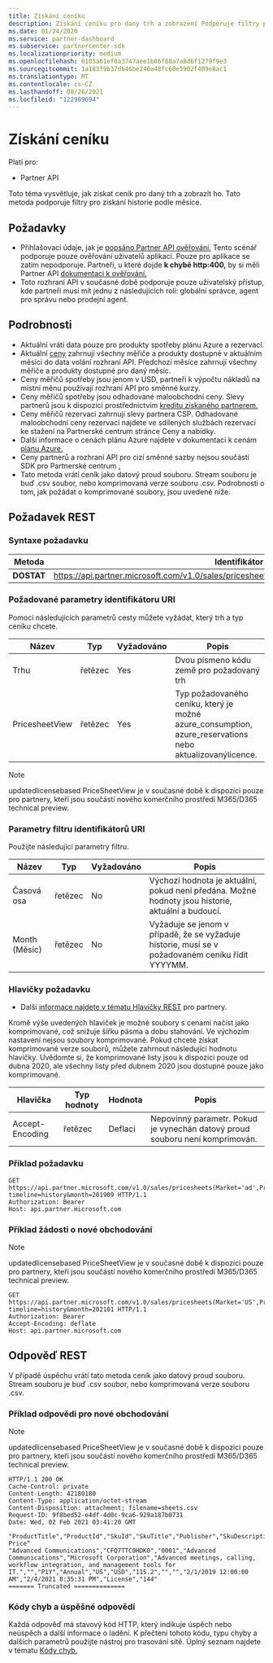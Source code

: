 ```yaml
---
title: Získání ceníku
description: Získání ceníku pro daný trh a zobrazení Podporuje filtry pro získání historie podle měsíce.
ms.date: 01/24/2020
ms.service: partner-dashboard
ms.subservice: partnercenter-sdk
ms.localizationpriority: medium
ms.openlocfilehash: 0185a61ef0a3747aee1b06f88a7a8d6f1279f9e3
ms.sourcegitcommit: 1a183f9b37d646be240a48fc60e5902f409e8ac1
ms.translationtype: MT
ms.contentlocale: cs-CZ
ms.lasthandoff: 08/26/2021
ms.locfileid: "122989694"
---
```

# <a name="get-a-price-sheet"></a>Získání ceníku

Platí pro:

- Partner API

Toto téma vysvětluje, jak získat ceník pro daný trh a zobrazit ho. Tato metoda podporuje filtry pro získání historie podle měsíce.

## <a name="prerequisites"></a>Požadavky

- Přihlašovací údaje, jak je [popsáno Partner API ověřování.](api-authentication.md) Tento scénář podporuje pouze ověřování uživatelů aplikací. Pouze pro aplikace se zatím nepodporuje. Partneři, u které dojde **k chybě http:400,** by si měli Partner API [dokumentaci k ověřování.](api-authentication.md)
- Toto rozhraní API v současné době podporuje pouze uživatelský přístup, kde partneři musí mít jednu z následujících rolí: globální správce, agent pro správu nebo prodejní agent.

## <a name="details"></a>Podrobnosti

- Aktuální vrátí data pouze pro produkty spotřeby plánu Azure a rezervací.
- Aktuální [ceny](pricing.md) zahrnují všechny měřiče a produkty dostupné v aktuálním měsíci do data volání rozhraní API. Předchozí měsíce zahrnují všechny měřiče a produkty dostupné pro daný měsíc.
- Ceny měřičů spotřeby jsou jenom v USD, partneři k výpočtu nákladů na místní měnu používají rozhraní API pro směnné kurzy.
- Ceny měřičů spotřeby jsou odhadované maloobchodní ceny. Slevy partnerů jsou k dispozici prostřednictvím [kreditu získaného partnerem.](/partner-center/partner-earned-credit-explanation)
- Ceny měřičů rezervací zahrnují slevy partnera CSP. Odhadované maloobchodní ceny rezervací najdete ve sdílených službách rezervací ke stažení na Partnerské centrum stránce Ceny a nabídky.
- Další informace o cenách plánu Azure najdete v dokumentaci k cenám [plánu Azure.](/partner-center/azure-plan-price-list)
- Ceny partnerů a rozhraní API pro cizí směnné sazby nejsou součástí SDK pro Partnerské centrum [.](get-started.md)
- Tato metoda vrátí ceník jako datový proud souboru. Stream souboru je buď .csv soubor, nebo komprimovaná verze souboru .csv. Podrobnosti o tom, jak požádat o komprimované soubory, jsou uvedené níže.

## <a name="rest-request"></a>Požadavek REST

### <a name="request-syntax"></a>Syntaxe požadavku

| Metoda   | Identifikátor URI žádosti                                                                                                 |
|----------|-------------------------------------------------------------------------------------------------------------|
| **DOSTAT** | https://api.partner.microsoft.com/v1.0/sales/pricesheets(Market='{market}',PricesheetView='{view}')/$value                                     |

### <a name="uri-required-parameters"></a>Požadované parametry identifikátoru URI

Pomocí následujících parametrů cesty můžete vyžádat, který trh a typ ceníku chcete.

| Název                   | Typ     | Vyžadováno | Popis                                                     |
|------------------------|----------|----------|-----------------------------------------------------------------|
|Trhu                      | řetězec   | Yes       | Dvou písmeno kódu země pro požadovaný trh       |
|PricesheetView | řetězec   | Yes       | Typ požadovaného ceníku, který je možné azure_consumption, azure_reservations nebo aktualizovanýlicence.  |

> [!Note]
> updatedlicensebased PriceSheetView je v současné době k dispozici pouze pro partnery, kteří jsou součástí nového komerčního prostředí M365/D365 technical preview.

### <a name="uri-filter-parameters"></a>Parametry filtru identifikátorů URI

Použijte následující parametry filtru.

| Název                   | Typ     | Vyžadováno | Popis                                                     |
|------------------------|----------|----------|-----------------------------------------------------------------|
|Časová osa| řetězec   | No| Výchozí hodnota je aktuální, pokud není předána. Možné hodnoty jsou historie, aktuální a budoucí.       |
|Month (Měsíc)| řetězec   | No| Vyžaduje se jenom v případě, že se vyžaduje historie, musí se v požadovaném ceníku řídit YYYYMM.       |

### <a name="request-headers"></a>Hlavičky požadavku

- Další [informace najdete v tématu Hlavičky REST](headers.md) pro partnery.

Kromě výše uvedených hlaviček je možné soubory s cenami načíst jako komprimované, což snižuje šířku pásma a dobu stahování. Ve výchozím nastavení nejsou soubory komprimované. Pokud chcete získat komprimované verze souborů, můžete zahrnout následující hodnotu hlavičky. Uvědomte si, že komprimované listy jsou k dispozici pouze od dubna 2020, ale všechny listy před dubnem 2020 jsou dostupné pouze jako komprimované.

| Hlavička                   | Typ hodnoty     | Hodnota | Popis                                                     |
|------------------------|----------|----------|-----------------------------------------------------------------|
|Accept-Encoding| řetězec   | Deflaci| Nepovinný parametr. Pokud je vynechán datový proud souboru není komprimován.       |

### <a name="request-example"></a>Příklad požadavku

```http
GET https://api.partner.microsoft.com/v1.0/sales/pricesheets(Market='ad',PricesheetView='azure_consumption')/$value?timeline=history&month=201909 HTTP/1.1
Authorization: Bearer
Host: api.partner.microsoft.com

```
### <a name="request-example-for-new-commerce"></a>Příklad žádosti o nové obchodování

> [!Note]
> updatedlicensebased PriceSheetView je v současné době k dispozici pouze pro partnery, kteří jsou součástí nového komerčního prostředí M365/D365 technical preview.

```http
GET https://api.partner.microsoft.com/v1.0/sales/pricesheets(Market='US',PricesheetView='updatedlicensebased')/$value?timeline=history&month=202101 HTTP/1.1
Authorization: Bearer
Accept-Encoding: deflate
Host: api.partner.microsoft.com

```

## <a name="rest-response"></a>Odpověď REST

V případě úspěchu vrátí tato metoda ceník jako datový proud souboru. Stream souboru je buď .csv soubor, nebo komprimovaná verze souboru .csv.

### <a name="response-example-for-new-commerce"></a>Příklad odpovědi pro nové obchodování

> [!Note]
> updatedlicensebased PriceSheetView je v současné době k dispozici pouze pro partnery, kteří jsou součástí nového komerčního prostředí M365/D365 technical preview.

``` http
HTTP/1.1 200 OK
Cache-Control: private
Content-Length: 42180180
Content-Type: application/octet-stream
Content-Disposition: attachment; filename=sheets.csv
Request-ID: 9f8bed52-e4df-4d0c-9ca6-929a187b0731
Date: Wed, 02 Feb 2021 03:41:20 GMT

"ProductTitle","ProductId","SkuId","SkuTitle","Publisher","SkuDescription","UnitOfMeasure","TermDuration","BillingPlan","Market","Currency","UnitPrice","PricingTierRangeMin","PricingTierRangeMax","EffectiveStartDate","EffectiveEndDate","Tags","ERP Price“
"Advanced Communications","CFQ7TTC0HDK0","0001","Advanced Communications","Microsoft Corporation","Advanced meetings, calling, workflow integration, and management tools for IT.","","P1Y","Annual","US","USD","115.2","","","2/1/2019 12:00:00 AM","2/4/2021 8:35:31 PM","License","144"
======= Truncated ==============

```

### <a name="response-success-and-error-codes"></a>Kódy chyb a úspěšné odpovědi

Každá odpověď má stavový kód HTTP, který indikuje úspěch nebo neúspěch a další informace o ladění. K přečtení tohoto kódu, typu chyby a dalších parametrů použijte nástroj pro trasování sítě. Úplný seznam najdete v tématu [Kódy chyb.](error-codes.md)
